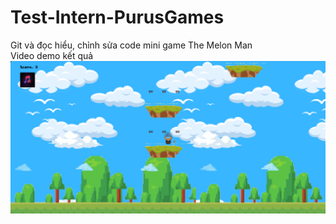 # Test-Intern-PurusGames
Git và đọc hiểu, chỉnh sửa code mini game The Melon Man
<br> Video demo kết quả 
<a href="/result.mp4" target="_blank">
  <img src="/result.png" alt="Video Title">
</a>
